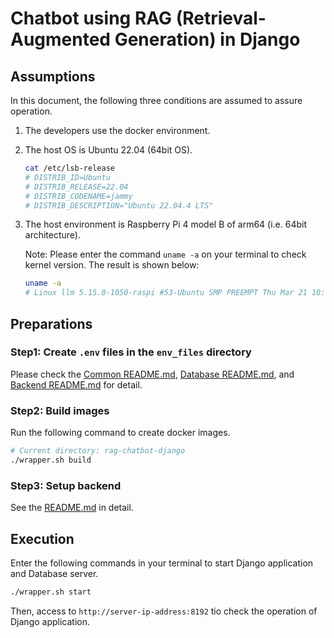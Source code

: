# Chatbot using RAG (Retrieval-Augmented Generation) in Django
## Assumptions
In this document, the following three conditions are assumed to assure operation.

1. The developers use the docker environment.
1. The host OS is Ubuntu 22.04 (64bit OS).

    ```bash
    cat /etc/lsb-release
    # DISTRIB_ID=Ubuntu
    # DISTRIB_RELEASE=22.04
    # DISTRIB_CODENAME=jammy
    # DISTRIB_DESCRIPTION="Ubuntu 22.04.4 LTS"
    ```

1. The host environment is Raspberry Pi 4 model B of arm64 (i.e. 64bit architecture).

    Note: Please enter the command `uname -a` on your terminal to check kernel version. The result is shown below:

    ```bash
    uname -a
    # Linux llm 5.15.0-1050-raspi #53-Ubuntu SMP PREEMPT Thu Mar 21 10:02:47 UTC 2024 aarch64 aarch64 aarch64 GNU/Linux
    ```

## Preparations
### Step1: Create `.env` files in the `env_files` directory
Please check the [Common README.md](./env_files/README.md), [Database README.md](./env_files/database/README.md), and [Backend README.md](./env_files/backend/README.md) for detail.

### Step2: Build images
Run the following command to create docker images.

```bash
# Current directory: rag-chatbot-django
./wrapper.sh build
```

### Step3: Setup backend
See the [README.md](./backend/README.md) in detail.

## Execution
Enter the following commands in your terminal to start Django application and Database server.

```bash
./wrapper.sh start
```

Then, access to `http://server-ip-address:8192` tio check the operation of Django application.
